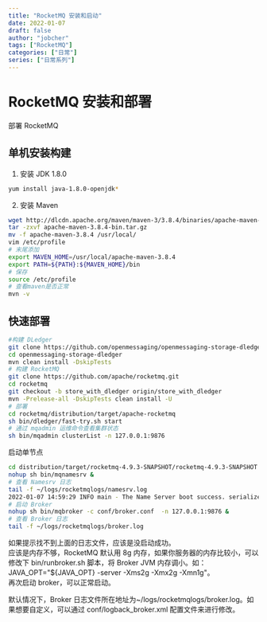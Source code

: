 ```yaml
---
title: "RocketMQ 安装和启动"
date: 2022-01-07
draft: false
author: "jobcher"
tags: ["RocketMQ"]
categories: ["日常"]
series: ["日常系列"]
---
```


# RocketMQ 安装和部署

部署 RocketMQ

## 单机安装构建

1. 安装 JDK 1.8.0

```sh
yum install java-1.8.0-openjdk*
```

2. 安装 Maven

```sh
wget http://dlcdn.apache.org/maven/maven-3/3.8.4/binaries/apache-maven-3.8.4-bin.tar.gz
tar -zxvf apache-maven-3.8.4-bin.tar.gz
mv -f apache-maven-3.8.4 /usr/local/
vim /etc/profile
# 末尾添加
export MAVEN_HOME=/usr/local/apache-maven-3.8.4
export PATH=${PATH}:${MAVEN_HOME}/bin
# 保存
source /etc/profile
# 查看maven是否正常
mvn -v
```

## 快速部署

```sh
#构建 DLedger
git clone https://github.com/openmessaging/openmessaging-storage-dledger.git
cd openmessaging-storage-dledger
mvn clean install -DskipTests
# 构建 RocketMQ
git clone https://github.com/apache/rocketmq.git
cd rocketmq
git checkout -b store_with_dledger origin/store_with_dledger
mvn -Prelease-all -DskipTests clean install -U
# 部署
cd rocketmq/distribution/target/apache-rocketmq
sh bin/dledger/fast-try.sh start
# 通过 mqadmin 运维命令查看集群状态
sh bin/mqadmin clusterList -n 127.0.0.1:9876
```

启动单节点

```sh
cd distribution/target/rocketmq-4.9.3-SNAPSHOT/rocketmq-4.9.3-SNAPSHOT
nohup sh bin/mqnamesrv &
# 查看 Namesrv 日志
tail -f ~/logs/rocketmqlogs/namesrv.log
2022-01-07 14:59:29 INFO main - The Name Server boot success. serializeType=JSON
# 启动 Broker
nohup sh bin/mqbroker -c conf/broker.conf  -n 127.0.0.1:9876 &
# 查看 Broker 日志
tail -f ~/logs/rocketmqlogs/broker.log
```

如果提示找不到上面的日志文件，应该是没启动成功。  
应该是内存不够，RocketMQ 默认用 8g 内存，如果你服务器的内存比较小，可以修改下 bin/runbroker.sh 脚本，将 Broker JVM 内存调小。如：JAVA_OPT="${JAVA_OPT} -server -Xms2g -Xmx2g -Xmn1g"。  
再次启动 broker，可以正常启动。

默认情况下，Broker 日志文件所在地址为~/logs/rocketmqlogs/broker.log。如果想要自定义，可以通过 conf/logback_broker.xml 配置文件来进行修改。
